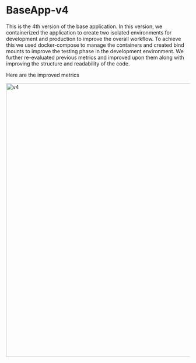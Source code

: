 # BaseApp-v4

This is the 4th version of the base application. In this version, we containerized the application to create two isolated environments for development and production to improve the overall workflow. To achieve this we used docker-compose to manage the containers and created bind mounts to improve the testing phase in the development environment.
We further re-evaluated previous metrics and improved upon them along with improving the structure and readability of the code.

Here are the improved metrics


<img width="749" alt="v4" src="https://user-images.githubusercontent.com/84857474/226608745-66e85a65-43fd-47ff-a744-a16b133f6cd1.png">

